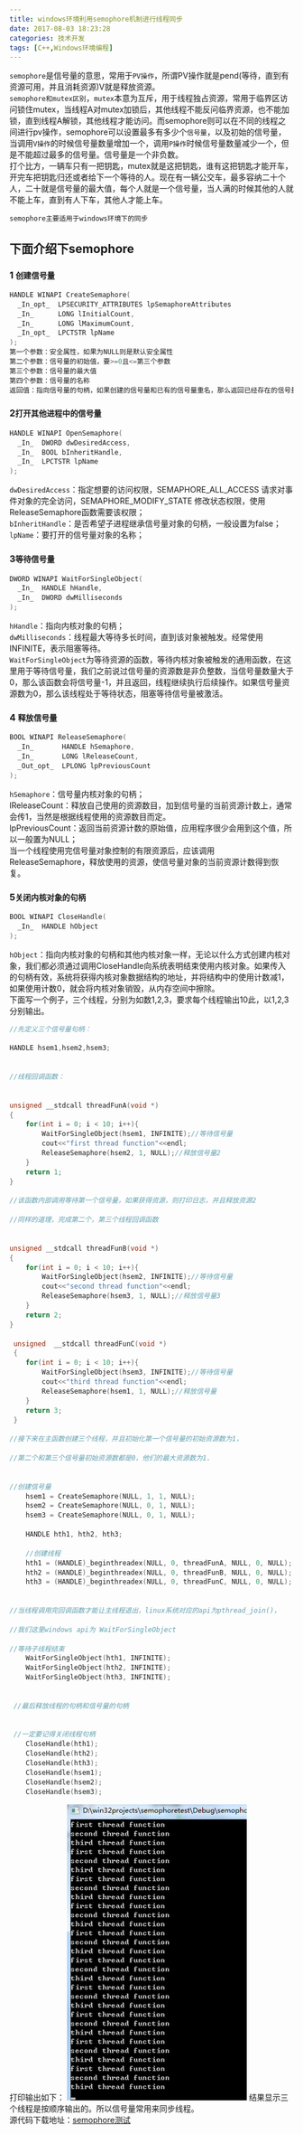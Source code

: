 ```yaml
---
title: windows环境利用semophore机制进行线程同步
date: 2017-08-03 18:23:28
categories: 技术开发
tags: [C++,Windows环境编程]
---
```

`semophore`是信号量的意思，常用于`PV操作`，所谓PV操作就是pend(等待，直到有资源可用，并且消耗资源)V就是释放资源。  
`semophore和mutex区别`，`mutex`本意为互斥，用于线程独占资源，常用于临界区访问锁住mutex，当线程A对mutex加锁后，其他线程不能反问临界资源，也不能加锁，直到线程A解锁，其他线程才能访问。而semophore则可以在不同的线程之间进行pv操作，semophore可以设置最多有多少个`信号量`，以及初始的信号量，当调用`V操作`的时候信号量数量增加一个，调用`P操作`时候信号量数量减少一个，但是不能超过最多的信号量。信号量是一个非负数。<!-- more -->  
打个比方，一辆车只有一把钥匙，mutex就是这把钥匙，谁有这把钥匙才能开车，开完车把钥匙归还或者给下一个等待的人。现在有一辆公交车，最多容纳二十个人，二十就是信号量的最大值，每个人就是一个信号量，当人满的时候其他的人就不能上车，直到有人下车，其他人才能上车。  

`semophore主要适用于windows环境下的同步`  
## 下面介绍下semophore
### 1 `创建信号量`
``` cpp
HANDLE WINAPI CreateSemaphore(              
  _In_opt_  LPSECURITY_ATTRIBUTES lpSemaphoreAttributes 
  _In_      LONG lInitialCount, 
  _In_      LONG lMaximumCount, 
  _In_opt_  LPCTSTR lpName 
); 
第一个参数：安全属性，如果为NULL则是默认安全属性 
第二个参数：信号量的初始值，要>=0且<=第三个参数 
第三个参数：信号量的最大值 
第四个参数：信号量的名称 
返回值：指向信号量的句柄，如果创建的信号量和已有的信号量重名，那么返回已经存在的信号量句柄
```

### 2`打开其他进程中的信号量`
``` cpp
HANDLE WINAPI OpenSemaphore(  
  _In_  DWORD dwDesiredAccess,  
  _In_  BOOL bInheritHandle,  
  _In_  LPCTSTR lpName  
);  
```

`dwDesiredAccess`：指定想要的访问权限，SEMAPHORE_ALL_ACCESS 请求对事件对象的完全访问，SEMAPHORE_MODIFY_STATE 修改状态权限，使用ReleaseSemaphore函数需要该权限；  
`bInheritHandle`：是否希望子进程继承信号量对象的句柄，一般设置为false；  
`lpName`：要打开的信号量对象的名称；  

### 3`等待信号量`
``` cpp
DWORD WINAPI WaitForSingleObject(  
  _In_  HANDLE hHandle,  
  _In_  DWORD dwMilliseconds  
);  
```
`hHandle`：指向内核对象的句柄；  
`dwMilliseconds`：线程最大等待多长时间，直到该对象被触发。经常使用INFINITE，表示阻塞等待。  
`WaitForSingleObject`为等待资源的函数，等待内核对象被触发的通用函数，在这里用于等待信号量，我们之前说过信号量的资源数是非负整数，当信号量数量大于0，那么该函数会将信号量-1，并且返回，线程继续执行后续操作。如果信号量资源数为0，那么该线程处于等待状态，阻塞等待信号量被激活。  
### 4 `释放信号量`
``` cpp
BOOL WINAPI ReleaseSemaphore(  
  _In_       HANDLE hSemaphore,  
  _In_       LONG lReleaseCount,  
  _Out_opt_  LPLONG lpPreviousCount  
);  
```
`hSemaphore`：信号量内核对象的句柄；  
lReleaseCount：释放自己使用的资源数目，加到信号量的当前资源计数上，通常会传1，当然是根据线程使用的资源数目而定。  
lpPreviousCount：返回当前资源计数的原始值，应用程序很少会用到这个值，所以一般置为NULL；  
当一个线程使用完信号量对象控制的有限资源后，应该调用ReleaseSemaphore，释放使用的资源，使信号量对象的当前资源计数得到恢复。
### 5`关闭内核对象的句柄`
``` cpp
BOOL WINAPI CloseHandle(  
  _In_  HANDLE hObject  
);  
```

`hObject`：指向内核对象的句柄和其他内核对象一样，无论以什么方式创建内核对象，我们都必须通过调用CloseHandle向系统表明结束使用内核对象。如果传入的句柄有效，系统将获得内核对象数据结构的地址，并将结构中的使用计数减1，如果使用计数0，就会将内核对象销毁，从内存空间中擦除。  
下面写一个例子，三个线程，分别为如数1,2,3，要求每个线程输出10此，以1,2,3分别输出。
``` cpp
//先定义三个信号量句柄：

HANDLE hsem1,hsem2,hsem3;
 

//线程回调函数：


unsigned __stdcall threadFunA(void *)
{
    for(int i = 0; i < 10; i++){
        WaitForSingleObject(hsem1, INFINITE);//等待信号量
        cout<<"first thread function"<<endl;
        ReleaseSemaphore(hsem2, 1, NULL);//释放信号量2
    }
    return 1;
}

//该函数内部调用等待第一个信号量，如果获得资源，则打印日志，并且释放资源2

//同样的道理，完成第二个，第三个线程回调函数


unsigned __stdcall threadFunB(void *)
{
    for(int i = 0; i < 10; i++){
        WaitForSingleObject(hsem2, INFINITE);//等待信号量
        cout<<"second thread function"<<endl;
        ReleaseSemaphore(hsem3, 1, NULL);//释放信号量3
    }
    return 2;
}

 unsigned  __stdcall threadFunC(void *)
 {
    for(int i = 0; i < 10; i++){
        WaitForSingleObject(hsem3, INFINITE);//等待信号量
        cout<<"third thread function"<<endl;
        ReleaseSemaphore(hsem1, 1, NULL);//释放信号量
    }
    return 3;
 }

//接下来在主函数创建三个线程，并且初始化第一个信号量的初始资源数为1，

//第二个和第三个信号量初始资源数都是0，他们的最大资源数为1.


//创建信号量
    hsem1 = CreateSemaphore(NULL, 1, 1, NULL);
    hsem2 = CreateSemaphore(NULL, 0, 1, NULL);
    hsem3 = CreateSemaphore(NULL, 0, 1, NULL);

    HANDLE hth1, hth2, hth3;
 
    //创建线程
    hth1 = (HANDLE)_beginthreadex(NULL, 0, threadFunA, NULL, 0, NULL);
    hth2 = (HANDLE)_beginthreadex(NULL, 0, threadFunB, NULL, 0, NULL);
    hth3 = (HANDLE)_beginthreadex(NULL, 0, threadFunC, NULL, 0, NULL);
 

//当线程调用完回调函数才能让主线程退出，linux系统对应的api为pthread_join()，

//我们这里windows api为 WaitForSingleObject

//等待子线程结束
    WaitForSingleObject(hth1, INFINITE);
    WaitForSingleObject(hth2, INFINITE);
    WaitForSingleObject(hth3, INFINITE);
 

 //最后释放线程的句柄和信号量的句柄


 //一定要记得关闭线程句柄
    CloseHandle(hth1);
    CloseHandle(hth2);
    CloseHandle(hth3);
    CloseHandle(hsem1);
    CloseHandle(hsem2);
    CloseHandle(hsem3);

```
打印输出如下：
![1](winsemphore/1.png)
结果显示三个线程是按顺序输出的。所以信号量常用来同步线程。  
源代码下载地址：[semophore测试](http://download.csdn.net/detail/secondtonone1/9654799)

